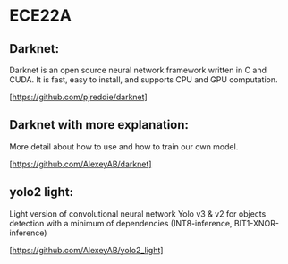 # ECE22A

## Darknet:
Darknet is an open source neural network framework written in C and CUDA. It is fast, easy to install, and supports CPU and GPU computation.  

[https://github.com/pjreddie/darknet]

## Darknet with more explanation:
More detail about how to use and how to train our own model.

[https://github.com/AlexeyAB/darknet]

## yolo2 light:
Light version of convolutional neural network Yolo v3 & v2 for objects detection with a minimum of dependencies (INT8-inference, BIT1-XNOR-inference)

[https://github.com/AlexeyAB/yolo2_light]